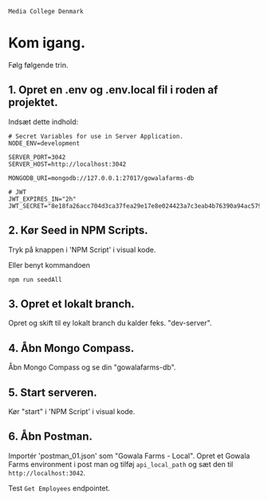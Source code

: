 ```
Media College Denmark
```

# Kom igang.

Følg følgende trin.

## 1. Opret en .env og .env.local fil i roden af projektet.

Indsæt dette indhold:
```
# Secret Variables for use in Server Application.
NODE_ENV=development

SERVER_PORT=3042
SERVER_HOST=http://localhost:3042

MONGODB_URI=mongodb://127.0.0.1:27017/gowalafarms-db

# JWT
JWT_EXPIRES_IN="2h"
JWT_SECRET="8e18fa26acc704d3ca37fea29e17e8e024423a7c3eab4b76390a94ac579c20f0"
```

## 2. Kør Seed in NPM Scripts.

Tryk på knappen i 'NPM Script' i visual kode.

Eller benyt kommandoen

```
npm run seedAll
```

## 3. Opret et lokalt branch.

Opret og skift til ey lokalt branch du kalder feks. "dev-server".

## 4. Åbn Mongo Compass.

Åbn Mongo Compass og se din "gowalafarms-db".

## 5. Start serveren.

Kør "start" i 'NPM Script' i visual kode.

## 6. Åbn Postman.

Importér 'postman_01.json' som "Gowala Farms - Local".
Opret et Gowala Farms environment i post man og tilføj `api_local_path` og sæt den til `http://localhost:3042`.

Test `Get Employees` endpointet.
